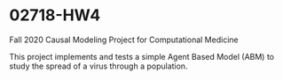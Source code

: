 # 02718-HW4
Fall 2020 Causal Modeling Project for Computational Medicine

This project implements and tests a simple Agent Based Model (ABM) to study the spread of a virus through a population.